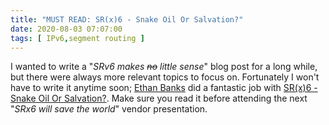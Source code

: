 ```yaml
---
title: "MUST READ: SR(x)6 - Snake Oil Or Salvation?"
date: 2020-08-03 07:07:00
tags: [ IPv6,segment routing ]
---
```

I wanted to write a "_SRv6 makes ~~no~~ little sense_" blog post for a long while, but there were always more relevant topics to focus on. Fortunately I won't have to write it anytime soon; [Ethan Banks](https://www.ipspace.net/Author:Ethan_Banks) did a fantastic job with [SR(x)6 - Snake Oil Or Salvation?](https://packetpushers.net/srx6-snake-oil-or-salvation/). Make sure you read it before attending the next "_SRx6 will save the world_" vendor presentation.
